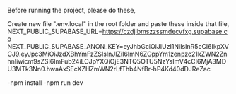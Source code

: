 Before running the project, please do these,

Create new file ".env.local" in the root folder and paste these inside that file,
NEXT_PUBLIC_SUPABASE_URL=https://czdjibmszzssmdecvfxg.supabase.co
NEXT_PUBLIC_SUPABASE_ANON_KEY=eyJhbGciOiJIUzI1NiIsInR5cCI6IkpXVCJ9.eyJpc3MiOiJzdXBhYmFzZSIsInJlZiI6ImN6ZGppYm1zenpzc21kZWN2ZnhnIiwicm9sZSI6ImFub24iLCJpYXQiOjE3NTQ5OTU5NzYsImV4cCI6MjA3MDU3MTk3Nn0.hwaAxSEcXZHZmWN2rLfThb4NfBr-hP4Kd40dDJReZac

-npm install 
-npm run dev



